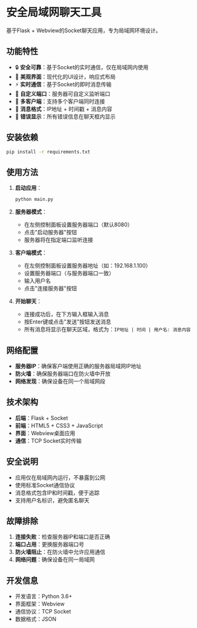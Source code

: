 # 安全局域网聊天工具

基于Flask + Webview的Socket聊天应用，专为局域网环境设计。

## 功能特性

- 🔒 **安全可靠**：基于Socket的实时通信，仅在局域网内使用
- 🎨 **美观界面**：现代化的UI设计，响应式布局
- ⚡ **实时通信**：基于Socket的即时消息传输
- 🔧 **自定义端口**：服务器可自定义监听端口
- 📱 **多客户端**：支持多个客户端同时连接
- 💬 **消息格式**：IP地址 + 时间戳 + 消息内容
- 🚨 **错误显示**：所有错误信息在聊天框内显示

## 安装依赖

```bash
pip install -r requirements.txt
```

## 使用方法

1. **启动应用**：
   ```bash
   python main.py
   ```

2. **服务器模式**：
   - 在左侧控制面板设置服务器端口（默认8080）
   - 点击"启动服务器"按钮
   - 服务器将在指定端口监听连接

3. **客户端模式**：
   - 在左侧控制面板设置服务器地址（如：192.168.1.100）
   - 设置服务器端口（与服务器端口一致）
   - 输入用户名
   - 点击"连接服务器"按钮

4. **开始聊天**：
   - 连接成功后，在下方输入框输入消息
   - 按Enter键或点击"发送"按钮发送消息
   - 所有消息将显示在聊天区域，格式为：`IP地址 | 时间 | 用户名: 消息内容`

## 网络配置

- **服务器IP**：确保客户端使用正确的服务器局域网IP地址
- **防火墙**：确保服务器端口在防火墙中开放
- **网络发现**：确保设备在同一个局域网段

## 技术架构

- **后端**：Flask + Socket
- **前端**：HTML5 + CSS3 + JavaScript
- **界面**：Webview桌面应用
- **通信**：TCP Socket实时传输

## 安全说明

- 应用仅在局域网内运行，不暴露到公网
- 使用标准Socket通信协议
- 消息格式包含IP和时间戳，便于追踪
- 支持用户名标识，避免匿名聊天

## 故障排除

1. **连接失败**：检查服务器IP和端口是否正确
2. **端口占用**：更换服务器端口号
3. **防火墙阻止**：在防火墙中允许应用通信
4. **网络问题**：确保设备在同一局域网

## 开发信息

- 开发语言：Python 3.6+
- 界面框架：Webview
- 通信协议：TCP Socket
- 数据格式：JSON
